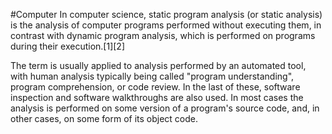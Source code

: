 #Computer 
In computer science, static program analysis (or static analysis) is the analysis of computer programs performed without executing them, in contrast with dynamic program analysis, which is performed on programs during their execution.[1][2]

The term is usually applied to analysis performed by an automated tool, with human analysis typically being called "program understanding", program comprehension, or code review. In the last of these, software inspection and software walkthroughs are also used. In most cases the analysis is performed on some version of a program's source code, and, in other cases, on some form of its object code.